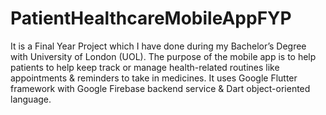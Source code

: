 # PatientHealthcareMobileAppFYP
 It is a Final Year Project which I have done during my Bachelor’s Degree with University of London (UOL). The purpose of the mobile app is to help patients to help keep track or manage health-related routines like appointments & reminders to take in medicines. It uses Google Flutter framework with Google Firebase backend service & Dart object-oriented language.

